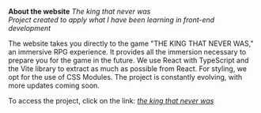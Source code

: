 **About the website**
*The king that never was*  
*Project created to apply what I have been learning in front-end development*

The website takes you directly to the game "THE KING THAT NEVER WAS," an immersive RPG experience. It provides all the immersion necessary to prepare you for the game in the future. We use React with TypeScript and the Vite library to extract as much as possible from React. For styling, we opt for the use of CSS Modules. The project is constantly evolving, with more updates coming soon.

To access the project, click on the link: [*the king that never was*](https://tkntw-vercel.vercel.app)



